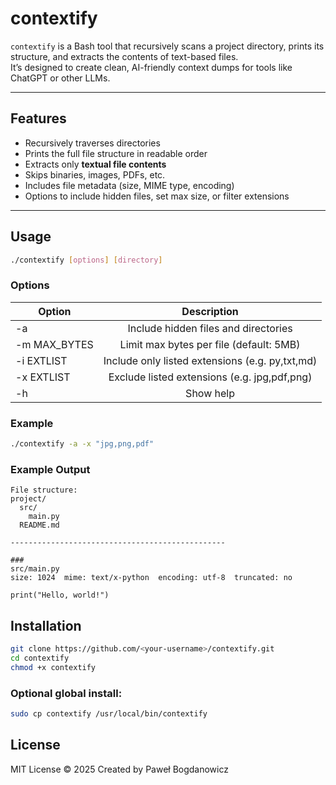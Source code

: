 # contextify

`contextify` is a Bash tool that recursively scans a project directory, prints its structure, and extracts the contents of text-based files.  
It’s designed to create clean, AI-friendly context dumps for tools like ChatGPT or other LLMs.

---

## Features

- Recursively traverses directories
- Prints the full file structure in readable order
- Extracts only **textual file contents**
- Skips binaries, images, PDFs, etc.
- Includes file metadata (size, MIME type, encoding)
- Options to include hidden files, set max size, or filter extensions

---

## Usage

```bash
./contextify [options] [directory]
```

### Options
|Option|Description|
|----------|:-------------:|
|-a	| Include hidden files and directories |
|-m MAX_BYTES	| Limit max bytes per file (default: 5MB)|
|-i EXTLIST	| Include only listed extensions (e.g. py,txt,md)|
|-x EXTLIST	| Exclude listed extensions (e.g. jpg,pdf,png)|
|-h	| Show help|

### Example

```bash
./contextify -a -x "jpg,png,pdf"
```

### Example Output

```
File structure:
project/
  src/
    main.py
  README.md

------------------------------------------------

###
src/main.py
size: 1024  mime: text/x-python  encoding: utf-8  truncated: no

print("Hello, world!")
```

## Installation

```bash
git clone https://github.com/<your-username>/contextify.git
cd contextify
chmod +x contextify
```

### Optional global install:

```bash
sudo cp contextify /usr/local/bin/contextify
```

## License

MIT License © 2025
Created by Paweł Bogdanowicz
